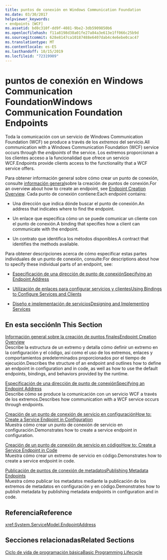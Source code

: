 ```yaml
---
title: puntos de conexión en Windows Communication Foundation
ms.date: 03/30/2017
helpviewer_keywords:
- endpoints [WCF]
ms.assetid: bd0c310f-dd9f-4081-9be2-3db5909850b6
ms.openlocfilehash: f11a8198d38a01fe27a84a3e613e1ff066c25b9d
ms.sourcegitcommit: 628e8147ca10187488e6407dab4c4e6ebe0cac47
ms.translationtype: MT
ms.contentlocale: es-ES
ms.lasthandoff: 10/15/2019
ms.locfileid: "72319909"
---
```

# <a name="windows-communication-foundation-endpoints"></a><span data-ttu-id="35b73-102">puntos de conexión en Windows Communication Foundation</span><span class="sxs-lookup"><span data-stu-id="35b73-102">Windows Communication Foundation Endpoints</span></span>
<span data-ttu-id="35b73-103">Toda la comunicación con un servicio de Windows Communication Foundation (WCF) se produce a través de los *extremos* del servicio.</span><span class="sxs-lookup"><span data-stu-id="35b73-103">All communication with a Windows Communication Foundation (WCF) service occurs through the *endpoints* of the service.</span></span> <span data-ttu-id="35b73-104">Los extremos proporcionan a los clientes acceso a la funcionalidad que ofrece un servicio WCF.</span><span class="sxs-lookup"><span data-stu-id="35b73-104">Endpoints provide clients access to the functionality that a WCF service offers.</span></span>  
  
 <span data-ttu-id="35b73-105">Para obtener información general sobre cómo crear un punto de conexión, consulte [información general](endpoint-creation-overview.md)sobre la creación de puntos de conexión.</span><span class="sxs-lookup"><span data-stu-id="35b73-105">For an overview about how to create an endpoint, see [Endpoint Creation Overview](endpoint-creation-overview.md).</span></span> <span data-ttu-id="35b73-106">Cada punto de conexión contiene:</span><span class="sxs-lookup"><span data-stu-id="35b73-106">Each endpoint contains:</span></span>  
  
- <span data-ttu-id="35b73-107">Una dirección que indica dónde buscar el punto de conexión.</span><span class="sxs-lookup"><span data-stu-id="35b73-107">An address that indicates where to find the endpoint.</span></span>  
  
- <span data-ttu-id="35b73-108">Un enlace que especifica cómo un se puede comunicar un cliente con el punto de conexión.</span><span class="sxs-lookup"><span data-stu-id="35b73-108">A binding that specifies how a client can communicate with the endpoint.</span></span>  
  
- <span data-ttu-id="35b73-109">Un contrato que identifica los métodos disponibles.</span><span class="sxs-lookup"><span data-stu-id="35b73-109">A contract that identifies the methods available.</span></span>  
  
 <span data-ttu-id="35b73-110">Para obtener descripciones acerca de cómo especificar estas partes individuales de un punto de conexión, consulte:</span><span class="sxs-lookup"><span data-stu-id="35b73-110">For descriptions about how to specify these individual parts of an endpoint, see:</span></span>  
  
- [<span data-ttu-id="35b73-111">Especificación de una dirección de punto de conexión</span><span class="sxs-lookup"><span data-stu-id="35b73-111">Specifying an Endpoint Address</span></span>](specifying-an-endpoint-address.md)  
  
- [<span data-ttu-id="35b73-112">Utilización de enlaces para configurar servicios y clientes</span><span class="sxs-lookup"><span data-stu-id="35b73-112">Using Bindings to Configure Services and Clients</span></span>](using-bindings-to-configure-services-and-clients.md)  
  
- [<span data-ttu-id="35b73-113">Diseño e implementación de servicios</span><span class="sxs-lookup"><span data-stu-id="35b73-113">Designing and Implementing Services</span></span>](designing-and-implementing-services.md)  
  
## <a name="in-this-section"></a><span data-ttu-id="35b73-114">En esta sección</span><span class="sxs-lookup"><span data-stu-id="35b73-114">In This Section</span></span>  
 [<span data-ttu-id="35b73-115">Información general sobre la creación de puntos finales</span><span class="sxs-lookup"><span data-stu-id="35b73-115">Endpoint Creation Overview</span></span>](endpoint-creation-overview.md)  
 <span data-ttu-id="35b73-116">Describe la estructura de un extremo y detalla cómo definir un extremo en la configuración y el código, así como el uso de los extremos, enlaces y comportamientos predeterminados proporcionados por el tiempo de ejecución.</span><span class="sxs-lookup"><span data-stu-id="35b73-116">Describes the structure of an endpoint and outlines how to define an endpoint in configuration and in code, as well as how to use the default endpoints, bindings, and behaviors provided by the runtime.</span></span>  
  
 [<span data-ttu-id="35b73-117">Especificación de una dirección de punto de conexión</span><span class="sxs-lookup"><span data-stu-id="35b73-117">Specifying an Endpoint Address</span></span>](specifying-an-endpoint-address.md)  
 <span data-ttu-id="35b73-118">Describe cómo se produce la comunicación con un servicio WCF a través de los extremos.</span><span class="sxs-lookup"><span data-stu-id="35b73-118">Describes how communication with a WCF service occurs through endpoints.</span></span>  
  
 [<span data-ttu-id="35b73-119">Creación de un punto de conexión de servicio en configuración</span><span class="sxs-lookup"><span data-stu-id="35b73-119">How to: Create a Service Endpoint in Configuration</span></span>](./feature-details/how-to-create-a-service-endpoint-in-configuration.md)  
 <span data-ttu-id="35b73-120">Muestra cómo crear un punto de conexión de servicio en configuración.</span><span class="sxs-lookup"><span data-stu-id="35b73-120">Demonstrates how to create a service endpoint in configuration.</span></span>  
  
 [<span data-ttu-id="35b73-121">Creación de un punto de conexión de servicio en código</span><span class="sxs-lookup"><span data-stu-id="35b73-121">How to: Create a Service Endpoint in Code</span></span>](./feature-details/how-to-create-a-service-endpoint-in-code.md)  
 <span data-ttu-id="35b73-122">Muestra cómo crear un extremo de servicio en código.</span><span class="sxs-lookup"><span data-stu-id="35b73-122">Demonstrates how to create a service endpoint in code.</span></span>  
  
 [<span data-ttu-id="35b73-123">Publicación de puntos de conexión de metadatos</span><span class="sxs-lookup"><span data-stu-id="35b73-123">Publishing Metadata Endpoints</span></span>](publishing-metadata-endpoints.md)  
 <span data-ttu-id="35b73-124">Muestra cómo publicar los metadatos mediante la publicación de los extremos de metadatos en configuración y en código.</span><span class="sxs-lookup"><span data-stu-id="35b73-124">Demonstrates how to publish metadata by publishing metadata endpoints in configuration and in code.</span></span>  
  
## <a name="reference"></a><span data-ttu-id="35b73-125">Referencia</span><span class="sxs-lookup"><span data-stu-id="35b73-125">Reference</span></span>  
 <xref:System.ServiceModel.EndpointAddress>  
  
## <a name="related-sections"></a><span data-ttu-id="35b73-126">Secciones relacionadas</span><span class="sxs-lookup"><span data-stu-id="35b73-126">Related Sections</span></span>  
 [<span data-ttu-id="35b73-127">Ciclo de vida de programación básica</span><span class="sxs-lookup"><span data-stu-id="35b73-127">Basic Programming Lifecycle</span></span>](basic-programming-lifecycle.md)
